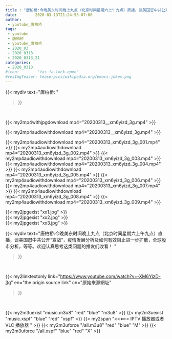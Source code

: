 ```yaml
---
title : "唐柏桥:‪今晚美东时间晚上九点（北京时间星期六上午九点）直播，谈美国怼中共公开“宣战”，疫情发展分析及如何有效阻止进一步扩散，全球股市分析，等等。欢迎认真思考这类问题的推友们收看！‬ "
date:        2020-03-13T21:24:53-07:00
author:
 - youtube_唐柏桥
tags:
 - youtube
 - 唐柏桥
 - youtube_唐柏桥
 - 2020_03
 - 2020_0313
 - 2020_0313_21
categories:
 - 2020_0313
#icon:        "fas fa-lock-open"
#resImgTeaser: teaserpics/wikipedia.org/emacs-jokes.png
---
```


{{< mydiv text="唐柏桥: "
>}}
<br>


{{< my2mp4withjpgdownload mp4="20200313__xm6yizd_3g.mp4" >}}

{{< my2mp4audiowithdownload mp4="20200313__xm6yizd_3g.mp4" >}}

{{< my2mp4audiowithdownload mp4="20200313_xm6yizd_3g_001.mp4" >}}
{{< my2mp4audiowithdownload mp4="20200313_xm6yizd_3g_002.mp4" >}}
{{< my2mp4audiowithdownload mp4="20200313_xm6yizd_3g_003.mp4" >}}
{{< my2mp4audiowithdownload mp4="20200313_xm6yizd_3g_004.mp4" >}}
{{< my2mp4audiowithdownload mp4="20200313_xm6yizd_3g_005.mp4" >}}
{{< my2mp4audiowithdownload mp4="20200313_xm6yizd_3g_006.mp4" >}}
{{< my2mp4audiowithdownload mp4="20200313_xm6yizd_3g_007.mp4" >}}
{{< my2mp4audiowithdownload mp4="20200313_xm6yizd_3g_008.mp4" >}}
{{< my2mp4audiowithdownload mp4="20200313_xm6yizd_3g_009.mp4" >}}

{{< my2jpgexist "xx1.jpg" >}}<br>
{{< my2jpgexist "xx2.jpg" >}}<br>
{{< my2jpgexist "xx3.jpg" >}}<br>



{{< mydiv text="唐柏桥:‪今晚美东时间晚上九点（北京时间星期六上午九点）直播，谈美国怼中共公开“宣战”，疫情发展分析及如何有效阻止进一步扩散，全球股市分析，等等。欢迎认真思考这类问题的推友们收看！‬ "
>}}
<br>

{{< my2linktextonly link="https://www.youtube.com/watch?v=-XM6YizD-3g"
en="the origin source link" cn="原始來源網址"
>}}


<br>

{{< my2m3uexist "music.m3u8" "red"  "blue" "m3u8" >}} {{< my2m3uexist "music.xspf" "blue" "red"  "xspf" >}} {{< my2span "<<<=== IPTV 播放器或者 VLC 播放器 " >}} {{< my2m3uforce "/all.m3u8" "red"  "blue" "M" >}} {{< my2m3uforce "/all.xspf" "blue" "red"  "X" >}} 
